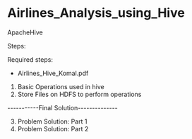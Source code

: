 # Airlines_Analysis_using_Hive
ApacheHive

Steps:

Required steps: 

- Airlines_Hive_Komal.pdf

1. Basic Operations used in hive
2. Store Files on HDFS to perform operations

-----------Final Solution--------------

3. Problem Solution: Part 1 
4. Problem Solution: Part 2
